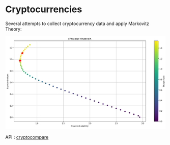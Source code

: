 # Cryptocurrencies

Several attempts to collect cryptocurrency data and apply Markovitz Theory:

![](https://github.com/HugoooPerrin/Cryptocurrencies/blob/master/image.png)

API : [cryptocompare](https://www.cryptocompare.com/)


